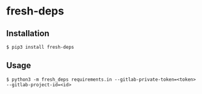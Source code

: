 # fresh-deps

## Installation

```shell
$ pip3 install fresh-deps
```

## Usage

```shell
$ python3 -m fresh_deps requirements.in --gitlab-private-token=<token> --gitlab-project-id=<id>
```
